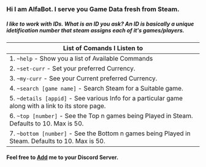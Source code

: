 ### Hi I am AlfaBot. I serve you Game Data fresh from Steam.

##### I like to work with IDs. What is an ID you ask? An ID is basically a unique idetification number that steam assigns each of it's games/players.

|List of Comands I Listen to
|--------------------------------------------------------------------------------------|
|1.  `~help` - Show you a list of Available Commands
|2.  `~set-curr` - Set your preferred Currency.
|3.  `~my-curr` - See your Current preferred Currency.
|4.  `~search [game name]` - Search Steam for a Suitable game.
|5.  `~details [appid]` - See various Info for a particular game along with a link to its store page.
|6.  `~top [number]` - See the Top n games being Played in Steam. Defaults to 10. Max is 50.
|7.  `~bottom [number]` - See the Bottom n games being Played in Steam. Defaults to 10. Max is 50.

#### Feel free to [Add] me to your Discord Server.

[Add]: https://discord.com/oauth2/authorize?client_id=728595907943333948&scope=bot&permissions=3072
